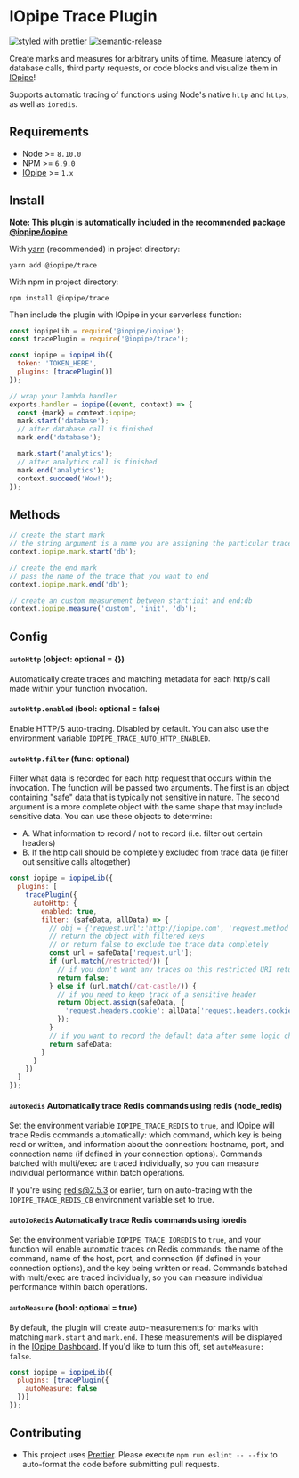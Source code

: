 # IOpipe Trace Plugin

[![styled with prettier](https://img.shields.io/badge/styled_with-prettier-ff69b4.svg)](https://github.com/prettier/prettier)
[![semantic-release](https://img.shields.io/badge/%20%20%F0%9F%93%A6%F0%9F%9A%80-semantic--release-e10079.svg)](https://github.com/semantic-release/semantic-release)

Create marks and measures for arbitrary units of time. Measure latency of database calls, third party requests, or code blocks and visualize them in [IOpipe](https://iopipe.com)!

Supports automatic tracing of functions using Node's native `http` and `https`, as well as `ioredis`.

## Requirements
- Node >= `8.10.0`
- NPM >= `6.9.0`
- [IOpipe](https://github.com/iopipe/iopipe-js) >= `1.x`

## Install

__Note: This plugin is automatically included in the recommended package [@iopipe/iopipe](https://github.com/iopipe/iopipe-js)__

With [yarn](https://yarnpkg.com) (recommended) in project directory:

`yarn add @iopipe/trace`

With npm in project directory:

`npm install @iopipe/trace`

Then include the plugin with IOpipe in your serverless function:

```js
const iopipeLib = require('@iopipe/iopipe');
const tracePlugin = require('@iopipe/trace');

const iopipe = iopipeLib({
  token: 'TOKEN_HERE',
  plugins: [tracePlugin()]
});

// wrap your lambda handler
exports.handler = iopipe((event, context) => {
  const {mark} = context.iopipe;
  mark.start('database');
  // after database call is finished
  mark.end('database');

  mark.start('analytics');
  // after analytics call is finished
  mark.end('analytics');
  context.succeed('Wow!');
});
```

## Methods

```js
// create the start mark
// the string argument is a name you are assigning the particular trace
context.iopipe.mark.start('db');

// create the end mark
// pass the name of the trace that you want to end
context.iopipe.mark.end('db');

// create an custom measurement between start:init and end:db
context.iopipe.measure('custom', 'init', 'db');
```

## Config

#### `autoHttp` (object: optional = {})

Automatically create traces and matching metadata for each http/s call made within your function invocation.

#### `autoHttp.enabled` (bool: optional = false)

Enable HTTP/S auto-tracing. Disabled by default. You can also use the environment variable `IOPIPE_TRACE_AUTO_HTTP_ENABLED`.

#### `autoHttp.filter` (func: optional)

Filter what data is recorded for each http request that occurs within the invocation. The function will be passed two arguments. The first is an object containing "safe" data that is typically not sensitive in nature. The second argument is a more complete object with the same shape that may include sensitive data. You can use these objects to determine:
- A. What information to record / not to record (i.e. filter out certain headers)
- B. If the http call should be completely excluded from trace data (ie filter out sensitive calls altogether)

```js
const iopipe = iopipeLib({
  plugins: [
    tracePlugin({
      autoHttp: {
        enabled: true,
        filter: (safeData, allData) => {
          // obj = {'request.url':'http://iopipe.com', 'request.method': 'GET'}
          // return the object with filtered keys
          // or return false to exclude the trace data completely
          const url = safeData['request.url'];
          if (url.match(/restricted/)) {
            // if you don't want any traces on this restricted URI return false
            return false;
          } else if (url.match(/cat-castle/)) {
            // if you need to keep track of a sensitive header
            return Object.assign(safeData, {
              'request.headers.cookie': allData['request.headers.cookie']
            });
          }
          // if you want to record the default data after some logic checks
          return safeData;
        }
      }
    })
  ]
});
```
#### `autoRedis` Automatically trace Redis commands using redis (node_redis)

Set the environment variable `IOPIPE_TRACE_REDIS` to `true`, and IOpipe will trace Redis commands automatically: which command, which key is being read or written, and information about the connection: hostname, port, and connection name (if defined in your connection options).  Commands batched with multi/exec are traced individually, so you can measure individual performance within batch operations.  

If you're using redis@2.5.3 or earlier, turn on auto-tracing with the `IOPIPE_TRACE_REDIS_CB` environment variable set to true.  

#### `autoIoRedis` Automatically trace Redis commands using ioredis

Set the environment variable `IOPIPE_TRACE_IOREDIS` to `true`, and your function will enable automatic traces on Redis commands: the name of the command, name of the host, port, and connection (if defined in your connection options), and the key being written or read.  Commands batched with multi/exec are traced individually, so you can measure individual performance within batch operations.

#### `autoMeasure` (bool: optional = true)

By default, the plugin will create auto-measurements for marks with matching `mark.start` and `mark.end`. These measurements will be displayed in the [IOpipe Dashboard](https://dashboard.iopipe.com). If you'd like to turn this off, set `autoMeasure: false`.

```js
const iopipe = iopipeLib({
  plugins: [tracePlugin({
    autoMeasure: false
  })]
});
```

## Contributing
- This project uses [Prettier](https://github.com/prettier/prettier). Please execute `npm run eslint -- --fix` to auto-format the code before submitting pull requests.
